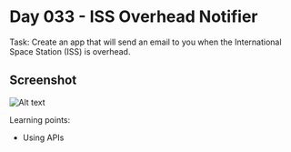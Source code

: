 # Day 033 - ISS Overhead Notifier

Task: Create an app that will send an email to you when the International Space Station (ISS) is overhead.

## Screenshot
![Alt text](image.png)

Learning points:
- Using APIs